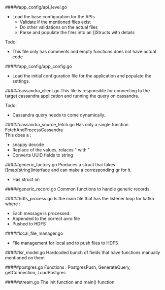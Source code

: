 #####app_config/api_level.go
- Load the base configuration for the APIs
    - Validate if the mentioned files exist
    - Do other validations on the actual files
    - Parse and populate the files into an []Structs with details
    
Todo:
- This file only has comments and empty functions does not have actual code 
    

#####app_config/app_config.go
- Load the initial configuration file for the application and populate the settings.

#####cassandra_client.go
This file is responsible for connecting to the target cassandra application and 
running the query on cassandra.

Todo:
- Cassandra query needs to come dynamically.

#####cassandra_source_fetch.go
Has only a single function FetchAndProcessCassandra<br/> 
    This does a :<br/>
- snappy decode
- Replace of the values, relaces " with \"
- Converts UUID fields to string

#####generic_factory.go
Produces a struct that takes []map[string]interface and can make a corresponding gr for it.
- Has struct on 

#####generic_record.go
Common functions to handle generic records.

#####hdfs_process.go
Is the main file that has the listener loop for kafka where :
- Each message is processed.
- Appended to the correct avro file
- Pushed to HDFS

#####local_file_manager.go
- File management for local and to push files to HDFS

#####lsr_model.go
Hardcoded bunch of fields that have functions manually mentioned on them

#####postgres.go
Functions : PostgresPush, GenerateQuery, getConnection, LoadPostgres
 
#####stream.go
The init function and main() function

